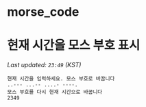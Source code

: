 # morse_code
# 현재 시간을 모스 부호 표시
<!-- MORSE_TIME_START -->
_Last updated: `23:49` (KST)_

```
현재 시간을 입력하세요. 모스 부호로 바꿉니다
..--- ...-- ....- ----.
모스 부호를 다시 현재 시간으로 바꿉니다
2349
```
<!-- MORSE_TIME_END -->
